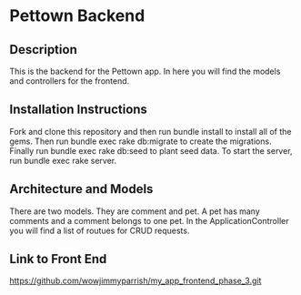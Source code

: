 # Pettown Backend

## Description

This is the backend for the Pettown app.  In here you will find the models and controllers for the frontend.

## Installation Instructions

Fork and clone this repository and then run bundle install to install all of the gems.  Then run bundle exec rake db:migrate to create the migrations.  Finally run bundle exec rake db:seed to plant seed data.  To start the server, run bundle exec rake server.

## Architecture and Models

There are two models.  They are comment and pet.  A pet has many comments and a comment belongs to one pet.  In the ApplicationController you will find a list of routues for CRUD requests.

## Link to Front End

https://github.com/wowjimmyparrish/my_app_frontend_phase_3.git


